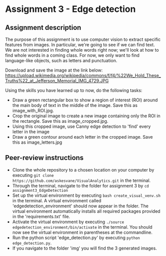 # Assignment 3 - Edge detection

## Assignment description

The purpose of this assignment is to use computer vision to extract specific features from images. In particular, we're going to see if we can find text. We are not interested in finding whole words right now; we'll look at how to find whole words in a coming class. For now, we only want to find language-like objects, such as letters and punctuation.

Download and save the image at the link below:
https://upload.wikimedia.org/wikipedia/commons/f/f4/%22We_Hold_These_Truths%22_at_Jefferson_Memorial_IMG_4729.JPG

Using the skills you have learned up to now, do the following tasks:

- Draw a green rectangular box to show a region of interest (ROI) around the main body of text in the middle of the image. Save this as image_with_ROI.jpg.
- Crop the original image to create a new image containing only the ROI in the rectangle. Save this as image_cropped.jpg.
- Using this cropped image, use Canny edge detection to 'find' every letter in the image
- Draw a green contour around each letter in the cropped image. Save this as image_letters.jpg

## Peer-review instructions

- Clone the whole repository to a chosen location on your computer by executing ```git clone https://github.com/askesvane/VisualAnalytics.git``` in the terminal.
- Through the terminal, navigate to the folder for assignment 3 by ```cd assignment3_EdgeDetection```
- Set up the virtual environment by executing ```bash create_visual_venv.sh``` in the terminal. A virtual environment called 'edgedetection_environment' should now appear in the folder. The virtual environment automatically installs all required packages provided in the 'requirements.txt' file.
- Activate the virtual environment by executing ```./source edgedetection_environment/bin/activate``` in the terminal. You should now see the virtual environment in parentheses at the commandline.
- Run the python script 'edge_detection.py' by executing ```python edge_detection.py```.
- If you navigate to the folder 'img' you will find the 3 generated images.




















